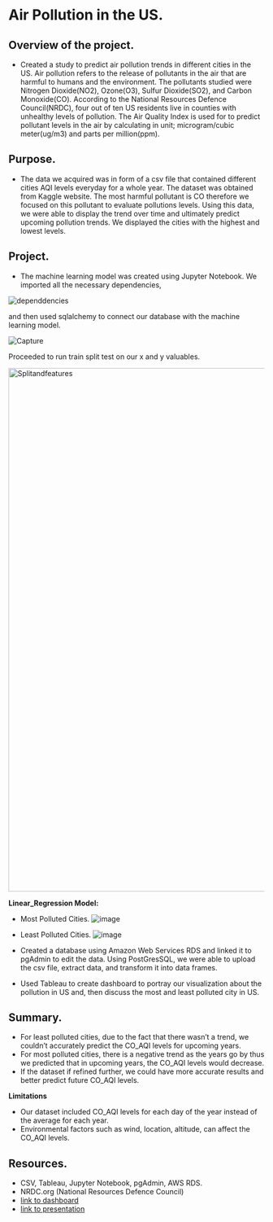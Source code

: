 # Air Pollution in the US. 
## Overview of the project.
- Created a study to predict air pollution trends in different cities in the US. Air pollution refers to the release of pollutants in the air that are harmful to humans and the environment. The pollutants studied were Nitrogen Dioxide(NO2), Ozone(O3), Sulfur Dioxide(SO2), and Carbon Monoxide(CO). According to the National Resources Defence Council(NRDC), four out of ten US residents live in counties with unhealthy levels of pollution. The Air Quality Index is used for to predict pollutant levels in the air by calculating in unit; microgram/cubic meter(ug/m3) and parts per million(ppm). 

## Purpose.
- The data we acquired was in form of a csv file that contained different cities AQI levels everyday for a whole year. The dataset was obtained from Kaggle website. The most harmful pollutant is CO therefore we focused on this pollutant to evaluate pollutions levels. Using this data, we were able to display the trend over time and ultimately predict upcoming pollution trends. We displayed the cities with the highest and lowest levels. 

## Project.
- The machine learning model was created using Jupyter Notebook. We imported all the necessary dependencies,

![dependdencies](https://user-images.githubusercontent.com/83738699/142091251-0b188841-469b-4a93-bc3d-845105d964e8.PNG)

 and then used sqlalchemy to connect our database with the machine learning model.
  
![Capture](https://user-images.githubusercontent.com/83738699/142089716-e81a983a-2caa-4bcb-a9b9-498fa6e0c778.PNG)
 
  Proceeded to run train split test on our x and y valuables. 
  
  <img width="1029" alt="Splitandfeatures" src="https://user-images.githubusercontent.com/25447945/141702697-c90e64d6-05ff-4e20-a699-2ea2fb9e4a35.png">
  
**Linear_Regression Model:**
- Most Polluted Cities.
![image](https://user-images.githubusercontent.com/85714314/143152357-0fee6bcf-446e-40bd-8fb3-00158642ca36.png)
- Least Polluted Cities.
![image](https://user-images.githubusercontent.com/85714314/143152391-35519a84-bd95-452b-9b25-e13c6a5001c5.png)

- Created a database using Amazon Web Services RDS and linked it to pgAdmin to edit the data. Using PostGresSQL, we were able to upload the csv file, extract data, and           transform it into data frames. 
- Used Tableau to create dashboard to portray our visualization about the pollution in US and, then discuss the most and least polluted city in US. 

## Summary.
- For least polluted cities, due to the fact that there wasn’t a trend, we couldn’t accurately predict the CO_AQI levels for upcoming years.
- For most polluted cities, there is a negative trend as the years go by thus we predicted that in upcoming years, the CO_AQI levels would decrease.
- If the dataset if refined further, we could have more accurate results and better predict future CO_AQI levels.

**Limitations**
- Our dataset included CO_AQI levels for each day of the year instead of the average for each year. 
- Environmental factors such as wind, location, altitude, can affect the CO_AQI levels.







## Resources.
- CSV, Tableau, Jupyter Notebook, pgAdmin, AWS RDS.
- NRDC.org (National Resources Defence Council)
- [link to dashboard](https://public.tableau.com/app/profile/charity.thuku/viz/PollutionintheUS_/PollutionintheUS)
- [link to presentation](https://docs.google.com/presentation/d/1UGTwaaK8IIdT6UrpURS35Q7lxQieQtfCRig6affKTI8/edit?usp=sharing)

